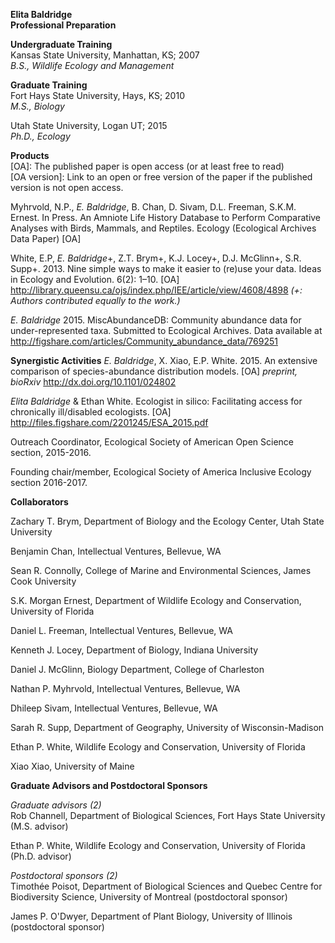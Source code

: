 <!--Biographical Sketch[2 page limit]
Submit your CV in the section Biographical Sketches. Follow the form
given in the Grants Program Guide II.C.2.f.i for senior personnel. List conference abstracts and titles of presentations separate from peer-reviewed articles. For unpublished manuscripts, list only those submitted or accepted for publication (along with most likely date of publication).-->
**Elita Baldridge**  
**Professional Preparation**  
<!--A list of the individual’s undergraduate and graduate education and postdoctoral training (including location) as indicated below:-->
**Undergraduate Training**  
Kansas State University, Manhattan, KS; 2007  
*B.S., Wildlife Ecology and Management*

**Graduate Training**  
Fort Hays State University, Hays, KS; 2010  
*M.S., Biology*    

Utah State University, Logan UT; 2015   
*Ph.D., Ecology*    

**Products**  
[OA]: The published paper is open access (or at least free to read)  
[OA version]: Link to an open or free version of the paper if the published version is not open access.  

Myhrvold, N.P., *E. Baldridge*, B. Chan, D. Sivam, D.L. Freeman, S.K.M. Ernest. In Press. An Amniote Life History Database to Perform Comparative Analyses with Birds, Mammals, and Reptiles. Ecology (Ecological Archives Data Paper) [OA] 

White, E.P, *E. Baldridge*+, Z.T. Brym+, K.J. Locey+, D.J. McGlinn+, S.R. Supp+. 2013. Nine simple ways to make it easier to (re)use your data. Ideas in Ecology and Evolution. 6(2): 1–10. [OA] <http://library.queensu.ca/ojs/index.php/IEE/article/view/4608/4898> 
*(+: Authors contributed equally to the work.)*

*E. Baldridge* 2015. MiscAbundanceDB: Community abundance data for under-represented taxa. Submitted to Ecological Archives. Data available at <http://figshare.com/articles/Community_abundance_data/769251>

**Synergistic Activities** 
*E. Baldridge*, X. Xiao, E.P. White. 2015. An extensive comparison of species-abundance distribution models. [OA] *preprint, bioRxiv* http://dx.doi.org/10.1101/024802  
 
*Elita Baldridge* & Ethan White. Ecologist in silico: Facilitating access for chronically ill/disabled ecologists. [OA] <http://files.figshare.com/2201245/ESA_2015.pdf>

Outreach Coordinator, Ecological Society of American Open Science section, 2015-2016.

Founding chair/member, Ecological Society of America Inclusive Ecology section 2016-2017.


**Collaborators**  
<!--Collaborators and Co-Editors. A list of all persons in alphabetical order (including their current organizational affiliations) who are currently, or who have been collaborators or co-authors with the individual on a project, book, article, report, abstract or paper during the 48 months preceding the submission of the proposal.-->

Zachary T. Brym, Department of Biology and the Ecology Center, Utah State University

Benjamin Chan, Intellectual Ventures, Bellevue, WA 

Sean R. Connolly, College of Marine and Environmental Sciences, James Cook University

S.K. Morgan Ernest, Department of Wildlife Ecology and Conservation, University
of Florida

Daniel L. Freeman, Intellectual Ventures, Bellevue, WA

Kenneth J. Locey, Department of Biology, Indiana University   

Daniel J. McGlinn, Biology Department, College of Charleston  

Nathan P. Myhrvold, Intellectual Ventures, Bellevue, WA

Dhileep Sivam, Intellectual Ventures, Bellevue, WA

Sarah R. Supp, Department of Geography, University of Wisconsin-Madison

Ethan P. White, Wildlife Ecology and Conservation, University of Florida  

Xiao Xiao, University of Maine

**Graduate Advisors and Postdoctoral Sponsors**   
<!--A list of the names of the individual’s own graduate advisor(s) and principal postdoctoral sponsor(s), and their current organizational affiliations. The total number of graduate advisors and postdoctoral sponsors also must be identified.-->
*Graduate advisors (2)*    
Rob Channell, Department of Biological Sciences, Fort Hays State University (M.S. advisor)  

Ethan P. White, Wildlife Ecology and Conservation, University of Florida (Ph.D. advisor)

*Postdoctoral sponsors (2)*  
Timothée Poisot, Department of Biological Sciences and Quebec Centre for Biodiversity Science, University of Montreal (postdoctoral sponsor)  

James P. O'Dwyer, Department of Plant Biology, University of Illinois (postdoctoral sponsor)

